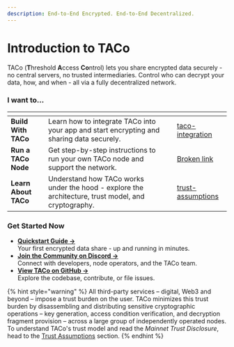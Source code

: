```yaml
---
description: End-to-End Encrypted. End-to-End Decentralized.
---
```


# Introduction to TACo

TACo (**T**hreshold **A**ccess **Co**ntrol) lets you share encrypted data securely - no central servers, no trusted intermediaries. Control who can decrypt your data, how, and when - all via a fully decentralized network.

### **I want to...**

<table data-view="cards" data-full-width="true"><thead><tr><th></th><th></th><th data-type="content-ref"></th><th data-hidden data-card-target data-type="content-ref"></th></tr></thead><tbody><tr><td><strong>Build With TACo</strong></td><td>Learn how to integrate TACo into your app and start encrypting and sharing data securely.</td><td></td><td><a href="for-developers/taco-integration/">taco-integration</a></td></tr><tr><td><strong>Run a TACo Node</strong></td><td>Get step-by-step instructions to run your own TACo node and support the network.</td><td></td><td><a href="broken-reference">Broken link</a></td></tr><tr><td><strong>Learn About TACo</strong></td><td>Understand how TACo works under the hood - explore the architecture, trust model, and cryptography.</td><td></td><td><a href="for-product-leads/trust-assumptions/">trust-assumptions</a></td></tr></tbody></table>

### **Get Started Now**

* [**Quickstart Guide →**](quickstart-testnet.md)\
  Your first encrypted data share - up and running in minutes.
* [**Join the Community on Discord →**](http://discord.gg/buildwithtaco)\
  Connect with developers, node operators, and the TACo team.
* [**View TACo on GitHub →**](https://github.com/nucypher/taco-web)\
  Explore the codebase, contribute, or file issues.

{% hint style="warning" %}
All third-party services – digital, Web3 and beyond – impose a trust burden on the user. TACo minimizes this trust burden by disassembling and distributing sensitive cryptographic operations – key generation, access condition verification, and decryption fragment provision – across a large group of independently operated nodes. To understand TACo's trust model and read the _Mainnet_ _Trust Disclosure_, head to the [Trust Assumptions](for-product-leads/trust-assumptions/) section.&#x20;
{% endhint %}


